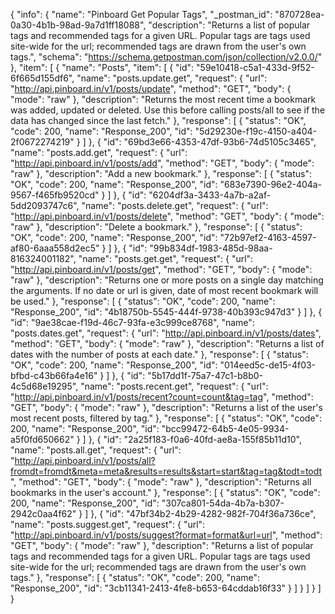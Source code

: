 {
  "info": {
    "name": "Pinboard Get Popular Tags",
    "_postman_id": "870728ea-0a30-4b1b-98ad-9a7d1ff18088",
    "description": "Returns a list of popular tags and recommended tags for a given URL. Popular tags are tags used site-wide for the url; recommended tags are drawn from the user's own tags.",
    "schema": "https://schema.getpostman.com/json/collection/v2.0.0/"
  },
  "item": [
    {
      "name": "Posts",
      "item": [
        {
          "id": "59e10418-c5a1-433d-9f52-6f665d155df6",
          "name": "posts.update.get",
          "request": {
            "url": "http://api.pinboard.in/v1/posts/update",
            "method": "GET",
            "body": {
              "mode": "raw"
            },
            "description": "Returns the most recent time a bookmark was added, updated or deleted. Use this before calling posts/all to see if the data has changed since the last fetch."
          },
          "response": [
            {
              "status": "OK",
              "code": 200,
              "name": "Response_200",
              "id": "5d29230e-f19c-4150-a404-2f0672274219"
            }
          ]
        },
        {
          "id": "69bd3e66-4353-47df-93b6-74d5105c3465",
          "name": "posts.add.get",
          "request": {
            "url": "http://api.pinboard.in/v1/posts/add",
            "method": "GET",
            "body": {
              "mode": "raw"
            },
            "description": "Add a new bookmark."
          },
          "response": [
            {
              "status": "OK",
              "code": 200,
              "name": "Response_200",
              "id": "683e7390-96e2-404a-9567-f465fb9520cd"
            }
          ]
        },
        {
          "id": "6204df3a-3433-4a7b-a2af-5dd2093747c6",
          "name": "posts.delete.get",
          "request": {
            "url": "http://api.pinboard.in/v1/posts/delete",
            "method": "GET",
            "body": {
              "mode": "raw"
            },
            "description": "Delete a bookmark."
          },
          "response": [
            {
              "status": "OK",
              "code": 200,
              "name": "Response_200",
              "id": "72b97ef2-4163-4597-af80-6aaa558d2ec5"
            }
          ]
        },
        {
          "id": "99b834df-1983-485d-98aa-816324001182",
          "name": "posts.get.get",
          "request": {
            "url": "http://api.pinboard.in/v1/posts/get",
            "method": "GET",
            "body": {
              "mode": "raw"
            },
            "description": "Returns one or more posts on a single day matching the arguments. If no date or url is given, date of most recent bookmark will be used."
          },
          "response": [
            {
              "status": "OK",
              "code": 200,
              "name": "Response_200",
              "id": "4b18750b-5545-444f-9738-40b393c947d3"
            }
          ]
        },
        {
          "id": "9ae38cae-f19d-46c7-93fa-e3c999ce8768",
          "name": "posts.dates.get",
          "request": {
            "url": "http://api.pinboard.in/v1/posts/dates",
            "method": "GET",
            "body": {
              "mode": "raw"
            },
            "description": "Returns a list of dates with the number of posts at each date."
          },
          "response": [
            {
              "status": "OK",
              "code": 200,
              "name": "Response_200",
              "id": "014eed5c-de15-4f03-bfbd-c43b66fa4e16"
            }
          ]
        },
        {
          "id": "5b17dd1f-75a7-47c1-b8b0-4c5d68e19295",
          "name": "posts.recent.get",
          "request": {
            "url": "http://api.pinboard.in/v1/posts/recent?count=count&tag=tag",
            "method": "GET",
            "body": {
              "mode": "raw"
            },
            "description": "Returns a list of the user's most recent posts, filtered by tag."
          },
          "response": [
            {
              "status": "OK",
              "code": 200,
              "name": "Response_200",
              "id": "bcc99472-64b5-4e05-9934-a5f0fd650662"
            }
          ]
        },
        {
          "id": "2a25f183-f0a6-40fd-ae8a-155f85b11d10",
          "name": "posts.all.get",
          "request": {
            "url": "http://api.pinboard.in/v1/posts/all?fromdt=fromdt&meta=meta&results=results&start=start&tag=tag&todt=todt",
            "method": "GET",
            "body": {
              "mode": "raw"
            },
            "description": "Returns all bookmarks in the user's account."
          },
          "response": [
            {
              "status": "OK",
              "code": 200,
              "name": "Response_200",
              "id": "307ca801-54da-4b7a-b307-2942c0aa4f62"
            }
          ]
        },
        {
          "id": "47bf34b2-4b29-4282-982f-704f36a736ce",
          "name": "posts.suggest.get",
          "request": {
            "url": "http://api.pinboard.in/v1/posts/suggest?format=format&url=url",
            "method": "GET",
            "body": {
              "mode": "raw"
            },
            "description": "Returns a list of popular tags and recommended tags for a given URL. Popular tags are tags used site-wide for the url; recommended tags are drawn from the user's own tags."
          },
          "response": [
            {
              "status": "OK",
              "code": 200,
              "name": "Response_200",
              "id": "3cb11341-2413-4fe8-b653-64cddab16f33"
            }
          ]
        }
      ]
    }
  ]
}